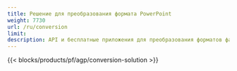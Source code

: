 ```yaml
---
title: Решение для преобразования формата PowerPoint
weight: 7730
url: /ru/conversion
limit: 
description: API и бесплатные приложения для преобразования форматов файлов PPT, PPTX, POTX, POTM и ODP
---
```


{{< blocks/products/pf/agp/conversion-solution >}} 